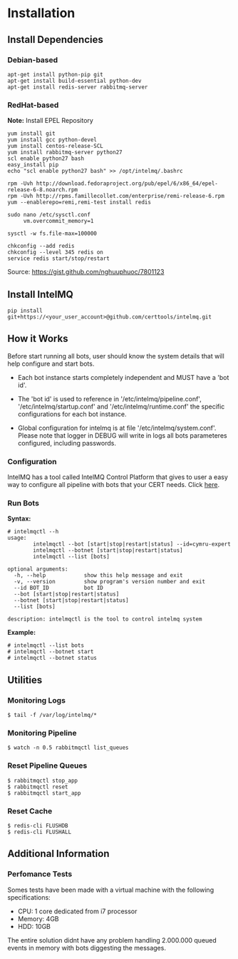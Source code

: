 # Installation

## Install Dependencies

### Debian-based
```
apt-get install python-pip git
apt-get install build-essential python-dev
apt-get install redis-server rabbitmq-server
```

### RedHat-based

**Note:** Install EPEL Repository
```
yum install git
yum install gcc python-devel
yum install centos-release-SCL
yum install rabbitmq-server python27
scl enable python27 bash
easy_install pip
echo "scl enable python27 bash" >> /opt/intelmq/.bashrc

rpm -Uvh http://download.fedoraproject.org/pub/epel/6/x86_64/epel-release-6-8.noarch.rpm
rpm -Uvh http://rpms.famillecollet.com/enterprise/remi-release-6.rpm
yum --enablerepo=remi,remi-test install redis

sudo nano /etc/sysctl.conf
     vm.overcommit_memory=1
 
sysctl -w fs.file-max=100000

chkconfig --add redis
chkconfig --level 345 redis on
service redis start/stop/restart
```
Source: https://gist.github.com/nghuuphuoc/7801123

## Install IntelMQ

```
pip install git+https://<your_user_account>@github.com/certtools/intelmq.git
```


## How it Works

Before start running all bots, user should know the system details that will help configure and start bots.

* Each bot instance starts completely independent and MUST have a 'bot id'.

* The 'bot id' is used to reference in '/etc/intelmq/pipeline.conf', '/etc/intelmq/startup.conf' and '/etc/intelmq/runtime.conf' the specific configurations for each bot instance.

* Global configuration for intelmq is at file '/etc/intelmq/system.conf'. Please note that logger in DEBUG will write in logs all bots parameteres configured, including passwords.

### Configuration

IntelMQ has a tool called IntelMQ Control Platform that gives to user a easy way to configure all pipeline with bots that your CERT needs. Click [here](https://github.com/certtools/intelmq-control-platform).


### Run Bots

**Syntax:**

```
# intelmqctl --h
usage: 
        intelmqctl --bot [start|stop|restart|status] --id=cymru-expert
        intelmqctl --botnet [start|stop|restart|status]
        intelmqctl --list [bots]

optional arguments:
  -h, --help            show this help message and exit
  -v, --version         show program's version number and exit
  --id BOT_ID           bot ID
  --bot [start|stop|restart|status]
  --botnet [start|stop|restart|status]
  --list [bots]

description: intelmqctl is the tool to control intelmq system

```

**Example:**

```
# intelmqctl --list bots
# intelmqctl --botnet start
# intelmqctl --botnet status
```


## Utilities

### Monitoring Logs

```
$ tail -f /var/log/intelmq/*
```

### Monitoring Pipeline

```
$ watch -n 0.5 rabbitmqctl list_queues
```

### Reset Pipeline Queues

```
$ rabbitmqctl stop_app
$ rabbitmqctl reset
$ rabbitmqctl start_app
```

### Reset Cache
```
$ redis-cli FLUSHDB
$ redis-cli FLUSHALL
```


## Additional Information

### Perfomance Tests

Somes tests have been made with a virtual machine with the following specifications:
* CPU: 1 core dedicated from i7 processor
* Memory: 4GB
* HDD: 10GB

The entire solution didnt have any problem handling 2.000.000 queued events in memory with bots diggesting the messages.



